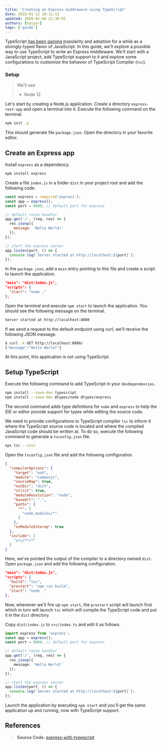 ```yaml
---
title: 'Creating an Express middleware using TypeScript'
date: 2019-01-12 10:11:13
updated: 2020-02-06 22:30:55
authors: [naiyer]
tags: ['guide']
---
```


TypeScript [has been gaining](https://2018.stateofjs.com/javascript-flavors/typescript/) popularity and adoption for a while as a strongly-typed flavor of JavaScript. In this guide, we'll explore a possible way to use TypeScript to write an Express middleware.  We'll start with a JavaScript project, add TypeScript support to it and explore some configurations to customize the behavior of TypeScript Compiler (`tsc`).

### Setup

> We'll use
> - Node 12

Let's start by creating a Node.js application. Create a directory `express-rest-app` and open a terminal into it. Execute the following command on the terminal.

```bash
npm init -y
```

This should generate file `package.json`. Open the directory in your favorite editor.

## Create an Express app

Install `express` as a dependency.

```bash
npm install express
```

Create a file `index.js` in a folder `dist` in your project root and add the following code.

```js
const express = require('express');
const app = express();
const port = 8080; // default port for express

// default route handler
app.get('/', (req, res) => {
  res.jsonp({
    message: 'Hello World!'
  });
});

// start the express server
app.listen(port, () => {
  console.log(`Server started at http://localhost:${port}`);
});
```

In the `package.json`, add a `main` entry pointing to this file and create a script to launch the application.

```json
"main": "dist/index.js",
"scripts": {
  "start": "node ."
},
```

Open the terminal and execute `npm start` to launch the application. You should see the following message on the terminal.

```bash
Server started at http://localhost:8080
```

If we send a request to the default endpoint using curl, we'll receive the following JSON message.

```bash
$ curl -X GET http://localhost:8080/
{"message":"Hello World!"}
```

At this point, this application is not using TypeScript.

## Setup TypeScript

Execute the following command to add TypeScript in your `devDependencies`.

```bash
npm install --save-dev typescript
npm install --save-dev @types/node @types/express
```

The second command adds type definitions for `node` and `express` to help the IDE or editor provide support for types while editing the source code.

We need to provide configurations to TypeScript compiler `tsc` to inform it where the TypeScript source code is located and where the compiled JavaScript code should be written at. To do so, execute the following command to generate a `tsconfig.json` file.

```bash
npx tsc --init
```

Open the `tsconfig.json` file and add the following configuration.

```json
{
  "compilerOptions": {
    "target": "es6",
    "module": "commonjs",
    "sourceMap": true,
    "outDir": "dist",
    "strict": true,
    "moduleResolution": "node",
    "baseUrl": ".",
    "paths": {
      "*": [
        "node_modules/*"
      ]
    },
    "esModuleInterop": true
  },
  "include": [
    "src/**/*"
  ]
}
```

Here, we've pointed the output of the compiler to a directory named `dist`. Open `package.json` and add the following configuration.

```json
"main": "dist/index.js",
"scripts": {
  "build": "tsc",
  "prestart": "npm run build",
  "start": "node ."
},
```

Now, whenever we'll fire up `npm start`, the `prestart` script will launch first which in turn will launch `tsc` which will compile the TypeScript code and put it in the `dist` directory.

Copy `dist/index.js` to `src/index.ts` and edit it as follows.

```typescript
import express from 'express';
const app = express();
const port = 8080; // default port for express

// default route handler
app.get('/', (req, res) => {
  res.jsonp({
    message: 'Hello World!'
  });
});

// start the express server
app.listen(port, () => {
  console.log(`Server started at http://localhost:${port}`);
});
```

Launch the application by executing `npm start` and you'll get the same application up and running, now with TypeScript support.

## References

> **Source Code**: [express-with-typescript](https://gitlab.com/mflash/nodejs-guides/-/tree/master/express-with-typescript)
